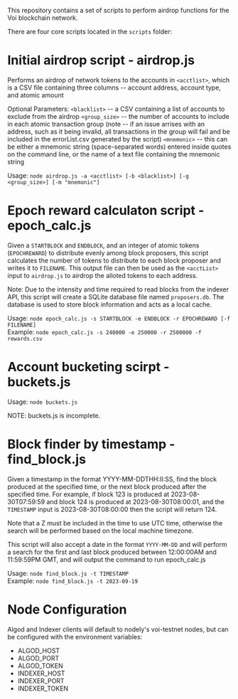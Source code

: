 This repository contains a set of scripts to perform airdrop functions for the Voi blockchain network.

There are four core scripts located in the `scripts` folder:

# Initial airdrop script - airdrop.js
Performs an airdrop of network tokens to the accounts in `<acctlist>`,
which is a CSV file containing three columns -- account address, account type, and atomic amount

Optional Parameters:
`<blacklist>` -- a CSV containing a list of accounts to exclude from the airdrop
`<group_size>` -- the number of accounts to include in each atomic transaction group
(note -- if an issue arrises with an address, such as it being invalid, all transactions
in the group will fail and be included in the errorList.csv generated by the script)
`<mnemonic>` -- this can be either a mnemonic string (space-separated words) entered inside quotes
on the command line, or the name of a text file containing the mnemonic string

Usage: `node airdrop.js -a <acctlist> [-b <blacklist>] [-g <group_size>] [-m "mnemonic"]`

# Epoch reward calculaton script - epoch_calc.js

Given a `STARTBLOCK` and `ENDBLOCK`, and an integer of atomic tokens
(`EPOCHREWARD`) to distribute evenly among block proposers, this script calculates the number of tokens
to distribute to each block proposer and writes it to `FILENAME`. This output file can then be used
as the `<acctList>` input to `airdrop.js` to airdrop the alloted tokens to each address.

Note: Due to the intensity and time required to read blocks from the indexer API,
this script will create a SQLite database file named `proposers.db`.
The database is used to store block information and acts as a local cache.

Usage: `node epoch_calc.js -s STARTBLOCK -e ENDBLOCK -r EPOCHREWARD [-f FILENAME]`  
Example: `node epoch_calc.js -s 240000 -e 250000 -r 2500000 -f rewards.csv`

# Account bucketing scirpt - buckets.js

Usage: `node buckets.js`

NOTE: buckets.js is incomplete. 

# Block finder by timestamp - find_block.js

Given a timestamp in the format YYYY-MM-DDTHH:II:SS, find the block produced at the specified time,
or the next block produced after the specified time. For example, if block 123 is produced at 2023-08-30T07:59:59
and block 124 is produced at 2023-08-30T08:00:01, and the `TIMESTAMP` input is 2023-08-30T08:00:00 then the script
will return 124.

Note that a Z must be included in the time to use UTC time, otherwise the search will be performed based on the
local machine timezone.

This script will also accept a date in the format `YYYY-MM-DD` and will perform a search for the first and last
block produced between 12:00:00AM and 11:59:59PM GMT, and will output the command to run epoch_calc.js

Usage: `node find_block.js -t TIMESTAMP`  
Example: `node find_block.js -t 2023-09-19`

# Node Configuration

Algod and Indexer clients will default to nodely's voi-testnet nodes, but can be configured with the environment variables:
- ALGOD_HOST
- ALGOD_PORT
- ALGOD_TOKEN
- INDEXER_HOST
- INDEXER_PORT
- INDEXER_TOKEN
